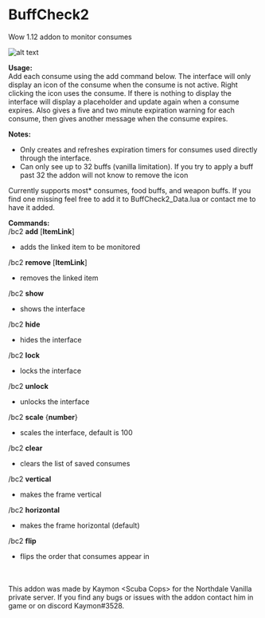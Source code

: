 # **BuffCheck2**
Wow 1.12 addon to monitor consumes

![alt text](https://i.imgur.com/hejONHO.png)

**Usage:**<br/>
Add each consume using the add command below. The interface will only display an icon of 
the consume when the consume is not active. Right clicking the icon uses the consume. 
If there is nothing to display the interface will display a placeholder and update again when a consume expires.
Also gives a five and two minute expiration warning for each consume, then gives another message when the consume expires.<br/>

**Notes:**
* Only creates and refreshes expiration timers for consumes used directly through the interface.
* Can only see up to 32 buffs (vanilla limitation). If you try to apply a buff past 32 the addon will not know to remove the icon

Currently supports most* consumes, food buffs, and weapon buffs. If you find one missing
feel free to add it to BuffCheck2_Data.lua or contact me to have it added.

**Commands:**<br/>
/bc2 **add** [**ItemLink**]
  - adds the linked item to be monitored

/bc2 **remove** [**ItemLink**]
  
  - removes the linked item

/bc2 **show**
  
  - shows the interface
  
/bc2 **hide**

   - hides the interface
   
/bc2 **lock**

   - locks the interface
   
/bc2 **unlock**

   - unlocks the interface
   
/bc2 **scale** {**number**}

   - scales the interface, default is 100

/bc2 **clear**

  - clears the list of saved consumes
  
/bc2 **vertical**

  - makes the frame vertical

/bc2 **horizontal**

  - makes the frame horizontal (default)
  
/bc2 **flip**

  - flips the order that consumes appear in
  
<br/>\
This addon was made by Kaymon \<Scuba Cops> for the Northdale Vanilla private server. If you find
any bugs or issues with the addon contact him in game or on discord Kaymon#3528.